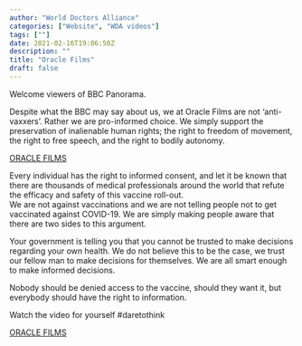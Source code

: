 ```yaml
---
author: "World Doctors Alliance"
categories: ["Website", "WDA videos"]
tags: [""]
date: 2021-02-16T19:06:50Z
description: ""
title: "Oracle Films"
draft: false
---
```


Welcome viewers of BBC Panorama.  

Despite what the BBC may say about us, we at Oracle Films are not ‘anti-vaxxers’.
Rather we are pro-informed choice. We simply support the preservation of inalienable human rights; the right to freedom of movement, the right to free speech, and the right to bodily autonomy.  

[ORACLE FILMS](https://www.oraclefilms.com/)

Every individual has the right to informed consent, and let it be known that there are thousands of medical professionals around the world that refute the efficacy and safety of this vaccine roll-out.  
We are not against vaccinations and we are not telling people not to get vaccinated against COVID-19. We are simply making people aware that there are two sides to this argument.  

Your government is telling you that you cannot be trusted to make decisions regarding your own health. We do not believe this to be the case, we trust our fellow man to make decisions for themselves. We are all smart enough to make informed decisions.  

Nobody should be denied access to the vaccine, should they want it, but everybody should have the right to information.  

Watch the video for yourself #daretothink  

[ORACLE FILMS](https://www.oraclefilms.com/)